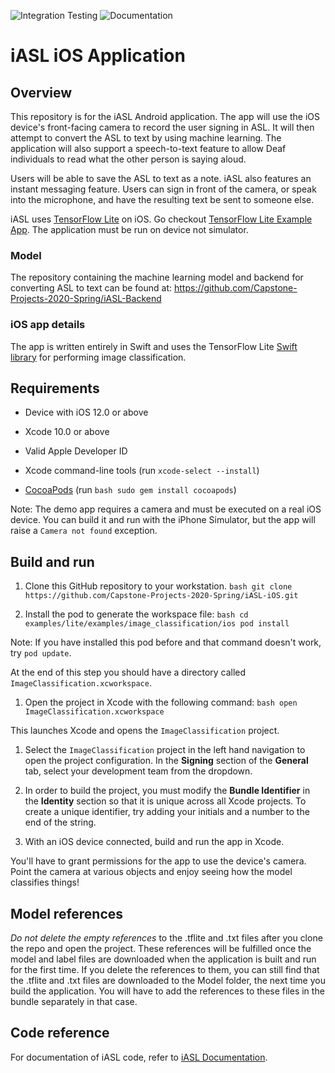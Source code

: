 ![Integration Testing](https://github.com/Capstone-Projects-2020-Spring/iASL-iOS/workflows/Integration%20Testing/badge.svg)
![Documentation](https://capstone-projects-2020-spring.github.io/iASL-iOS/badge.svg)
# iASL iOS Application

## Overview
This repository is for the iASL Android application. The app will use the iOS device's front-facing camera to record the user signing in ASL. It will then attempt to convert the ASL to text by using machine learning. The application will also support a speech-to-text feature to allow Deaf individuals to read what the other person is saying aloud.

Users will be able to save the ASL to text as a note. iASL also features an instant messaging feature. Users can sign in front of the camera, or speak into the microphone, and have the resulting text be sent to someone else.


iASL uses [TensorFlow Lite](https://tensorflow.org/lite)
on iOS. <!--It uses [Image classification](https://www.tensorflow.org/lite/models/image_classification/overview)
to continuously classify whatever it sees from the device's back camera, using
a quantized MobileNet model.  
-->
Go checkout [TensorFlow Lite Example App](https://github.com/tensorflow/examples/tree/master/lite/examples/image_classification/ios).
The application must be run on device not simulator.

<!-- TODO(b/124116863): Add app screenshot. -->

### Model
The repository containing the machine learning model and backend for converting ASL to text can be found at: https://github.com/Capstone-Projects-2020-Spring/iASL-Backend


### iOS app details

The app is written entirely in Swift and uses the TensorFlow Lite
[Swift library](https://github.com/tensorflow/tensorflow/tree/master/tensorflow/lite/experimental/swift)
for performing image classification.

## Requirements

*   Device with iOS 12.0 or above

*   Xcode 10.0 or above

*   Valid Apple Developer ID

*   Xcode command-line tools (run `xcode-select --install`)

*   [CocoaPods](https://cocoapods.org/) (run `bash sudo gem install cocoapods`)


Note: The demo app requires a camera and must be executed on a real iOS device.
You can build it and run with the iPhone Simulator, but the app will raise a
`Camera not found` exception.

## Build and run

1.  Clone this GitHub repository to your workstation. `bash git clone
    https://github.com/Capstone-Projects-2020-Spring/iASL-iOS.git`

2.  Install the pod to generate the workspace file: `bash cd
    examples/lite/examples/image_classification/ios pod install`

Note: If you have installed this pod before and that command doesn't work, try
`pod update`.

At the end of this step you should have a directory called
`ImageClassification.xcworkspace`.

1.  Open the project in Xcode with the following command: `bash open
    ImageClassification.xcworkspace`

This launches Xcode and opens the `ImageClassification` project.

1.  Select the `ImageClassification` project in the left hand navigation to open
    the project configuration. In the **Signing** section of the **General**
    tab, select your development team from the dropdown.

2.  In order to build the project, you must modify the **Bundle Identifier** in
    the **Identity** section so that it is unique across all Xcode projects. To
    create a unique identifier, try adding your initials and a number to the end
    of the string.

3.  With an iOS device connected, build and run the app in Xcode.

You'll have to grant permissions for the app to use the device's camera. Point
the camera at various objects and enjoy seeing how the model classifies things!

## Model references
_Do not delete the empty references_ to the .tflite and .txt files after you
clone the repo and open the project. These references will be fulfilled once the
model and label files are downloaded when the application is built and run for
the first time. If you delete the references to them, you can still find that
the .tflite and .txt files are downloaded to the Model folder, the next time you
build the application. You will have to add the references to these files in the
bundle separately in that case.

## Code reference
For documentation of iASL code, refer to [iASL Documentation](https://capstone-projects-2020-spring.github.io/iASL-iOS/).
